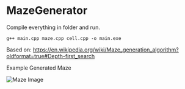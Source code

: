 # MazeGenerator
Compile everything in folder and run.

```g++ main.cpp maze.cpp cell.cpp -o main.exe```

Based on: https://en.wikipedia.org/wiki/Maze_generation_algorithm?oldformat=true#Depth-first_search

Example Generated Maze

![Maze Image](/images/Example.PNG)
